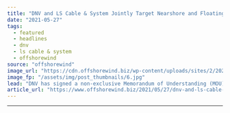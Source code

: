 ```yaml
---
title: "DNV and LS Cable & System Jointly Target Nearshore and Floating Wind"
date: "2021-05-27"
tags: 
  - featured
  - headlines
  - dnv
  - ls cable & system
  - offshorewind
source: "offshorewind"
image_url: "https://cdn.offshorewind.biz/wp-content/uploads/sites/2/2021/05/27100007/DNV-and-LS-Cable-System-Jointly-Target-Nearshore-and-Floating-Wind.jpg"
image_fp: "/assets/img/post_thumbnails/6.jpg"
lead: "DNV has signed a non-exclusive Memorandum of Understanding (MOU) with power cable manufacturer LS"
article_url: "https://www.offshorewind.biz/2021/05/27/dnv-and-ls-cable-system-jointly-target-nearshore-and-floating-wind/"
---
```


---
